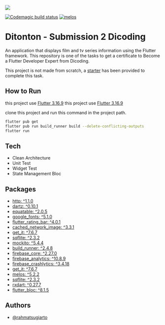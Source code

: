 <img src="readme_assets/preview.png">

[![Codemagic build status](https://api.codemagic.io/apps/660c2341f1d272085ead9080/CI/status_badge.svg)](https://codemagic.io/apps/660c2341f1d272085ead9080/CI/latest_build)
[![melos](https://img.shields.io/badge/maintained%20with-melos-f700ff.svg?style=flat-square)](https://github.com/invertase/melos)


# Ditonton - Submission 2 Dicoding

An application that displays film and tv series information using the Flutter framework. This repository is one of the tasks to get a certificate to Become a Flutter Developer Expert from Dicoding.

This project is not made from scratch, a [starter](https://github.com/dicodingacademy/a199-flutter-expert-project.git) has been provided to complete this task.


## How to Run

this project use [Flutter 3.16.9](https://flutter.dev/)
this project use [Flutter 3.16.9](https://flutter.dev/)

clone this project and run this command in the project path.

```bash
flutter pub get
flutter pub run build_runner build --delete-conflicting-outputs
flutter run
```


## Tech

- Clean Architecture 
- Unit Test
- Widget Test
- State Management Bloc

## Packages

- [http: ^1.1.0](https://pub.dev/packages/http)
- [dartz: ^0.10.1](https://pub.dev/packages/dartz)
- [equatable: ^2.0.5](https://pub.dev/packages/equatable)
- [google_fonts: ^5.1.0](https://pub.dev/packages/google_fonts)
- [flutter_rating_bar: ^4.0.1](https://pub.dev/packages/flutter_rating_bar)
- [cached_network_image: ^3.3.1](https://pub.dev/packages/cached_network_image)
- [get_it: ^7.6.7](https://pub.dev/packages/get_it)
- [sqflite: ^2.3.2](https://pub.dev/packages/sqflite)
- [mockito: ^5.4.4](https://pub.dev/packages/mockito)
- [build_runner: ^2.4.8](https://pub.dev/packages/build_runner)
- [firebase_core: ^2.27.0](https://pub.dev/packages/firebase_core)
- [firebase_analytics: ^10.8.9](https://pub.dev/packages/firebase_analytics)
- [firebase_crashlytics: ^3.4.18](https://pub.dev/packages/firebase_crashlytics)
- [get_it: ^7.6.7](https://pub.dev/packages/get_it)
- [melos: ^5.2.2](https://pub.dev/packages/melos)
- [sqflite: ^2.3.2](https://pub.dev/packages/sqflite)
- [rxdart: ^0.27.7](https://pub.dev/packages/rxdart)
- [flutter_bloc: ^8.1.5](https://pub.dev/packages/flutter_bloc)


## Authors

- [@rahmatsugiarto](https://github.com/rahmatsugiarto)
